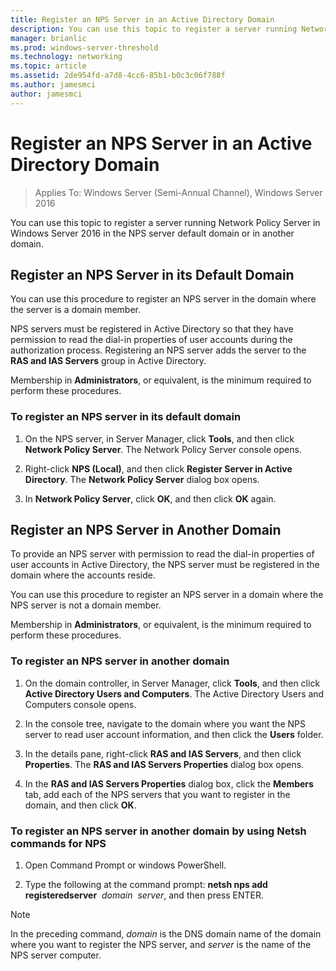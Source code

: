 ```yaml
---
title: Register an NPS Server in an Active Directory Domain
description: You can use this topic to register a server running Network Policy Server in Windows Server 2016 in the NPS server default domain or in another domain.
manager: brianlic
ms.prod: windows-server-threshold
ms.technology: networking
ms.topic: article
ms.assetid: 2de954fd-a7d8-4cc6-85b1-b0c3c06f788f
ms.author: jamesmci 
author: jamesmci
---
```


# Register an NPS Server in an Active Directory Domain

>Applies To: Windows Server (Semi-Annual Channel), Windows Server 2016

You can use this topic to register a server running Network Policy Server in Windows Server 2016 in the NPS server default domain or in another domain.

## Register an NPS Server in its Default Domain

You can use this procedure to register an NPS server in the domain where the server is a domain member. 

NPS servers must be registered in Active Directory so that they have permission to read the dial-in properties of user accounts during the authorization process. Registering an NPS server adds the server to the **RAS and IAS Servers** group in Active Directory.

Membership in **Administrators**, or equivalent, is the minimum required to perform these procedures.

### To register an NPS server in its default domain


1. On the NPS server, in Server Manager, click **Tools**, and then click **Network Policy Server**. The Network Policy Server console opens.

2. Right-click **NPS (Local)**, and then click **Register Server in Active Directory**. The **Network Policy Server** dialog box opens.

3. In **Network Policy Server**, click **OK**, and then click **OK** again.

## Register an NPS Server in Another Domain

To provide an NPS server with permission to read the dial-in properties of user accounts in Active Directory, the NPS server must be registered in the domain where the accounts reside.

You can use this procedure to register an NPS server in a domain where the NPS server is not a domain member.

Membership in **Administrators**, or equivalent, is the minimum required to perform these procedures.

### To register an NPS server in another domain

1. On the domain controller, in Server Manager, click **Tools**, and then click **Active Directory Users and Computers**. The Active Directory Users and Computers console opens.

2. In the console tree, navigate to the domain where you want the NPS server to read user account information, and then click the **Users** folder. 

3. In the details pane, right-click **RAS and IAS Servers**, and then click **Properties**. The **RAS and IAS Servers Properties** dialog box opens.

4. In the **RAS and IAS Servers Properties** dialog box, click the **Members** tab, add each of the NPS servers that you want to register in the domain, and then click **OK**.


### To register an NPS server in another domain by using Netsh commands for NPS

1. Open Command Prompt or windows PowerShell. 

2. Type the following at the command prompt: **netsh nps add registeredserver** &nbsp;*domain* &nbsp;*server*, and then press ENTER.

>[!NOTE]
>In the preceding command, *domain* is the DNS domain name of the domain where you want to register the NPS server, and *server* is the name of the NPS server computer.

